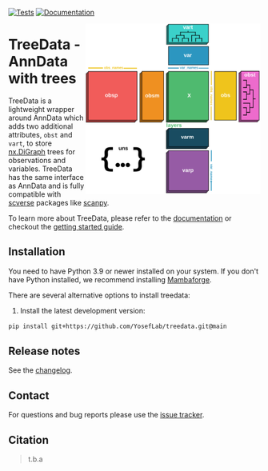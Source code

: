[![Tests][badge-tests]][link-tests]
[![Documentation][badge-docs]][link-docs]

[badge-tests]: https://img.shields.io/github/actions/workflow/status/colganwi/treedata/test.yaml?branch=main
[link-tests]: https://github.com/YosefLab/treedata/actions/workflows/test.yml
[badge-docs]: https://img.shields.io/readthedocs/treedata

<img
  src="https://raw.githubusercontent.com/YosefLab/treedata/main/docs/_static/img/treedata_schema.svg"
  class="dark-light" align="right" width="350" alt="image"
/>

# TreeData - AnnData with trees

TreeData is a lightweight wrapper around AnnData which adds two additional attributes, `obst` and `vart`, to store [nx.DiGraph] trees for observations and variables. TreeData has the same interface as AnnData and is fully compatible with [scverse] packages like [scanpy].

To learn more about TreeData, please refer to the [documentation][link-docs] or checkout the [getting started guide][link-getting-started].

## Installation

You need to have Python 3.9 or newer installed on your system. If you don't have
Python installed, we recommend installing [Mambaforge](https://github.com/conda-forge/miniforge#mambaforge).

There are several alternative options to install treedata:

<!--
1) Install the latest release of `treedata` from `PyPI <https://pypi.org/project/treedata/>`_:

```bash
pip install treedata
```
-->

1. Install the latest development version:

```bash
pip install git+https://github.com/YosefLab/treedata.git@main
```

## Release notes

See the [changelog][changelog].

## Contact

For questions and bug reports please use the [issue tracker][issue-tracker].

## Citation

> t.b.a

[scverse]: https://scverse.org/
[scanpy]: https://scanpy.readthedocs.io/
[nx.DiGraph]: https://networkx.org/documentation/stable/reference/classes/digraph.html
[scverse-discourse]: https://discourse.scverse.org/
[issue-tracker]: https://github.com/YosefLab/treedata/issues
[changelog]: https://treedata.readthedocs.io/latest/changelog.html
[link-docs]: https://treedata.readthedocs.io
[link-getting-started]: https://treedata.readthedocs.io/en/latest/notebooks/getting-started.html
[link-api]: https://treedata.readthedocs.io/latest/api.html
